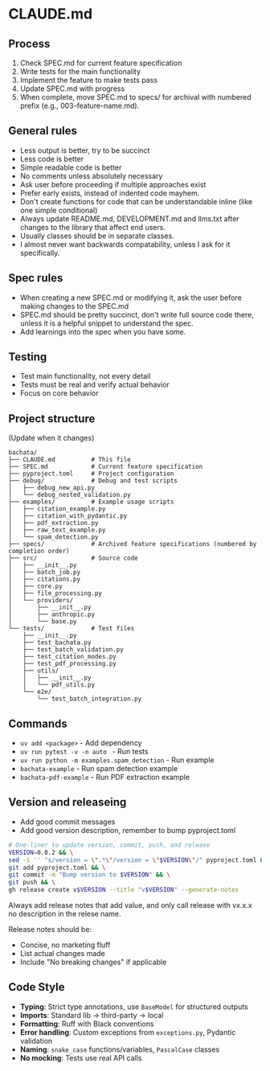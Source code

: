 # CLAUDE.md

## Process
1. Check SPEC.md for current feature specification
2. Write tests for the main functionality
3. Implement the feature to make tests pass
4. Update SPEC.md with progress
5. When complete, move SPEC.md to specs/ for archival with numbered prefix (e.g., 003-feature-name.md).

## General rules
- Less output is better, try to be succinct
- Less code is better
- Simple readable code is better
- No comments unless absolutely necessary
- Ask user before proceeding if multiple approaches exist
- Prefer early exists, instead of indented code mayhem.
- Don't create functions for code that can be understandable inline (like one simple conditional)
- Always update README.md, DEVELOPMENT.md and llms.txt after changes to the library that affect end users.
- Usually classes should be in separate classes.
- I almost never want backwards compatability, unless I ask for it specifically.

## Spec rules
- When creating a new SPEC.md or modifying it, ask the user before making changes to the SPEC.md
- SPEC.md should be pretty succinct, don't write full source code there, unless it is a helpful snippet to understand the spec.
- Add learnings into the spec when you have some.

## Testing
- Test main functionality, not every detail
- Tests must be real and verify actual behavior
- Focus on core behavior

## Project structure
(Update when it changes)
```
bachata/
├── CLAUDE.md          # This file
├── SPEC.md            # Current feature specification
├── pyproject.toml     # Project configuration
├── debug/             # Debug and test scripts
│   ├── debug_new_api.py
│   └── debug_nested_validation.py
├── examples/          # Example usage scripts
│   ├── citation_example.py
│   ├── citation_with_pydantic.py
│   ├── pdf_extraction.py
│   ├── raw_text_example.py
│   └── spam_detection.py
├── specs/             # Archived feature specifications (numbered by completion order)
├── src/               # Source code
│   ├── __init__.py
│   ├── batch_job.py
│   ├── citations.py
│   ├── core.py
│   ├── file_processing.py
│   └── providers/
│       ├── __init__.py
│       ├── anthropic.py
│       └── base.py
└── tests/             # Test files
    ├── __init__.py
    ├── test_bachata.py
    ├── test_batch_validation.py
    ├── test_citation_modes.py
    ├── test_pdf_processing.py
    ├── utils/
    │   ├── __init__.py
    │   └── pdf_utils.py
    └── e2e/
        └── test_batch_integration.py
```

## Commands
- `uv add <package>` - Add dependency
- `uv run pytest -v -n auto ` - Run tests
- `uv run python -m examples.spam_detection` - Run example
- `bachata-example` - Run spam detection example
- `bachata-pdf-example` - Run PDF extraction example


## Version and releaseing
- Add good commit messages
- Add good version description, remember to bump pyproject.toml
```bash
# One-liner to update version, commit, push, and release
VERSION=0.0.2 && \
sed -i '' "s/version = \".*\"/version = \"$VERSION\"/" pyproject.toml && \
git add pyproject.toml && \
git commit -m "Bump version to $VERSION" && \
git push && \
gh release create v$VERSION --title "v$VERSION" --generate-notes
```

Always add release notes that add value, and only call release with vx.x.x no description in the relese name.

Release notes should be:
- Concise, no marketing fluff
- List actual changes made
- Include "No breaking changes" if applicable

## Code Style
- **Typing**: Strict type annotations, use `BaseModel` for structured outputs
- **Imports**: Standard lib → third-party → local
- **Formatting**: Ruff with Black conventions
- **Error handling**: Custom exceptions from `exceptions.py`, Pydantic validation
- **Naming**: `snake_case` functions/variables, `PascalCase` classes
- **No mocking**: Tests use real API calls
